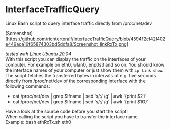 # InterfaceTrafficQuery
Linux Bash script to query interface traffic directly from /proc/net/dev

(Screenshot) [https://github.com/richtertoralf/InterfaceTrafficQuery/blob/4594f2cf42f402e449ada16f65874303bd5ddfa8/Screenshot_linkRxTx.png]

*tested with Linux Ubuntu 20.04*  
With this script you can display the traffic on the interfaces of your computer. For example on eth0, wlan0, enp0s3 and so on.
You should know the interface names of your computer or just show them with `ip link show`.
The script fetches the transferred bytes in intervals of e.g. five seconds directly from /proc/net/dev of the corresponding interface with the following commands:  
- cat /proc/net/dev | grep $ifname | sed 's/:/ /g' | awk '{print $2}'  
- cat /proc/net/dev | grep $ifname | sed 's/:/ /g' | awk '{print $10}'  

Have a look at the source code before you start the script!  
When calling the script you have to transfer the interface name.  
Example: bash ethRxTx.sh eth0
